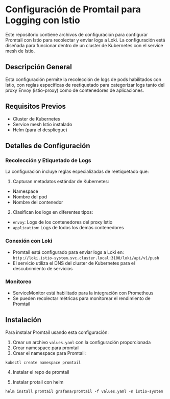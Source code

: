 # Configuración de Promtail para Logging con Istio

Este repositorio contiene archivos de configuración para configurar Promtail con Istio para recolectar y enviar logs a Loki. La configuración está diseñada para funcionar dentro de un cluster de Kubernetes con el service mesh de Istio.

## Descripción General

Esta configuración permite la recolección de logs de pods habilitados con Istio, con reglas específicas de reetiquetado para categorizar logs tanto del proxy Envoy (istio-proxy) como de contenedores de aplicaciones.

## Requisitos Previos

- Cluster de Kubernetes
- Service mesh Istio instalado
- Helm (para el despliegue)

## Detalles de Configuración

### Recolección y Etiquetado de Logs

La configuración incluye reglas especializadas de reetiquetado que:

1. Capturan metadatos estándar de Kubernetes:
  - Namespace
  - Nombre del pod
  - Nombre del contenedor

2. Clasifican los logs en diferentes tipos:
  - `envoy`: Logs de los contenedores del proxy Istio
  - `application`: Logs de todos los demás contenedores

### Conexión con Loki

- Promtail está configurado para enviar logs a Loki en: `http://loki.istio-system.svc.cluster.local:3100/loki/api/v1/push`
- El servicio utiliza el DNS del cluster de Kubernetes para el descubrimiento de servicios

### Monitoreo

- ServiceMonitor está habilitado para la integración con Prometheus
- Se pueden recolectar métricas para monitorear el rendimiento de Promtail

## Instalación

Para instalar Promtail usando esta configuración:

1. Crear un archivo `values.yaml` con la configuración proporcionada
2. Crear namespace para promtail
3. Crear el namespace para Promtail:
```
kubectl create namespace promtail
```
4. Instalar el repo de promtail

5. Instalar protail con helm
```
helm install promtail grafana/promtail -f values.yaml -n istio-system
```


